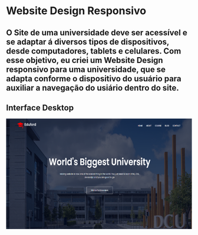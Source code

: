
# Website Design Responsivo

## O Site de uma universidade deve ser acessível e se adaptar á diversos tipos de dispositivos, desde computadores, tablets e celulares. Com esse objetivo, eu criei um Website Design responsivo para uma universidade, que se adapta conforme o dispositivo do usuário para auxiliar a navegação do usiário dentro do site.

<h2>Interface Desktop</h2>

<img src="Images/eduford_img/Captura de Tela (109).png" height="300" width="600">








